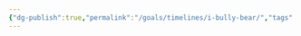 ```yaml
---
{"dg-publish":true,"permalink":"/goals/timelines/i-bully-bear/","tags":["timeline","personal"],"created":"","updated":""}
---
```



